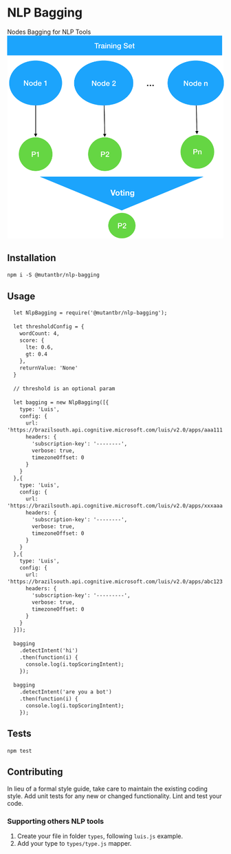 NLP Bagging
=========

Nodes Bagging for NLP Tools
![Bagging Architecture](bagging-architecture.png)


## Installation

  `npm i -S @mutantbr/nlp-bagging`

## Usage
  ```node
    let NlpBagging = require('@mutantbr/nlp-bagging');

    let thresholdConfig = {
      wordCount: 4,
      score: {
        lte: 0.6,
        gt: 0.4
      },
      returnValue: 'None'
    }

    // threshold is an optional param

    let bagging = new NlpBagging([{
      type: 'Luis',
      config: {
        url: 'https://brazilsouth.api.cognitive.microsoft.com/luis/v2.0/apps/aaa111',
        headers: {
          'subscription-key': '--------',
          verbose: true,
          timezoneOffset: 0
        }
      }
    },{
      type: 'Luis',
      config: {
        url: 'https://brazilsouth.api.cognitive.microsoft.com/luis/v2.0/apps/xxxaaa',
        headers: {
          'subscription-key': '--------',
          verbose: true,
          timezoneOffset: 0
        }
      }
    },{
      type: 'Luis',
      config: {
        url: 'https://brazilsouth.api.cognitive.microsoft.com/luis/v2.0/apps/abc123',
        headers: {
          'subscription-key': '---------',
          verbose: true,
          timezoneOffset: 0
        }
      }
    }]);

    bagging
      .detectIntent('hi')
      .then(function(i) {
        console.log(i.topScoringIntent);
      });

    bagging
      .detectIntent('are you a bot')
      .then(function(i) {
        console.log(i.topScoringIntent);
      });
  ```

## Tests

  `npm test`

## Contributing

In lieu of a formal style guide, take care to maintain the existing coding style. Add unit tests for any new or changed functionality. Lint and test your code.

### Supporting others NLP tools

1) Create your file in folder `types`, following `luis.js` example.
2) Add your type to `types/type.js` mapper.
